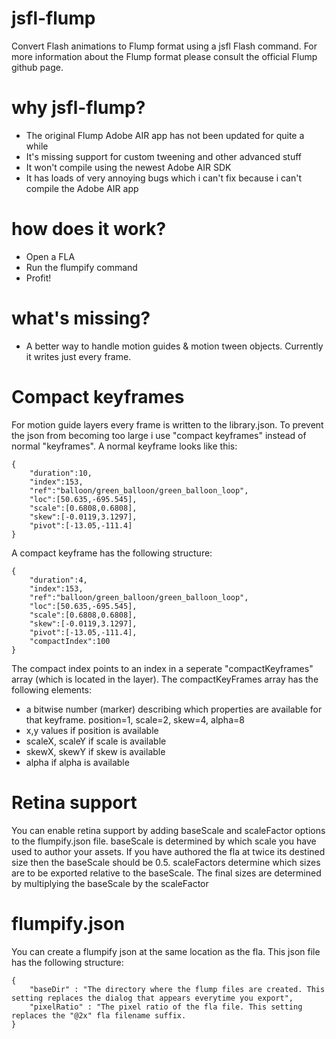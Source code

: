 # jsfl-flump
Convert Flash animations to Flump format using a jsfl Flash command. For more information about the Flump format please consult the official Flump github page.

# why jsfl-flump?
- The original Flump Adobe AIR app has not been updated for quite a while
- It's missing support for custom tweening and other advanced stuff
- It won't compile using the newest Adobe AIR SDK
- It has loads of very annoying bugs which i can't fix because i can't compile the Adobe AIR app

# how does it work?
- Open a FLA
- Run the flumpify command
- Profit!

# what's missing?
- A better way to handle motion guides & motion tween objects. Currently it writes just every frame.

# Compact keyframes
For motion guide layers every frame is written to the library.json. To prevent the json from becoming too large i use "compact keyframes" instead of normal "keyframes".
A normal keyframe looks like this:

    {
        "duration":10,
        "index":153,
        "ref":"balloon/green_balloon/green_balloon_loop",
        "loc":[50.635,-695.545],
        "scale":[0.6808,0.6808],
        "skew":[-0.0119,3.1297],
        "pivot":[-13.05,-111.4]
    }
    
A compact keyframe has the following structure:

    {
        "duration":4,
        "index":153,
        "ref":"balloon/green_balloon/green_balloon_loop",
        "loc":[50.635,-695.545],
        "scale":[0.6808,0.6808],
        "skew":[-0.0119,3.1297],
        "pivot":[-13.05,-111.4],
        "compactIndex":100
    }
    
The compact index points to an index in a seperate "compactKeyframes" array (which is located in the layer). The compactKeyFrames array has the following elements:

- a bitwise number (marker) describing which properties are available for that keyframe. position=1, scale=2, skew=4, alpha=8
- x,y values if position is available
- scaleX, scaleY if scale is available
- skewX, skewY if skew is available
- alpha if alpha is available

# Retina support
You can enable retina support by adding baseScale and scaleFactor options to the flumpify.json file.
baseScale is determined by which scale you have used to author your assets. If you have authored the fla at twice its destined size then the baseScale should be 0.5.
scaleFactors determine which sizes are to be exported relative to the baseScale. The final sizes are determined by multiplying the baseScale by the scaleFactor

# flumpify.json
You can create a flumpify json at the same location as the fla. This json file has the following structure:

    {
        "baseDir" : "The directory where the flump files are created. This setting replaces the dialog that appears everytime you export",
        "pixelRatio" : "The pixel ratio of the fla file. This setting replaces the "@2x" fla filename suffix.
    }